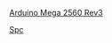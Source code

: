 [Arduino Mega 2560 Rev3](https://store.arduino.cc/usa/mega-2560-r3)

[Spc](https://www.notion.so/adb2639479f145caa5b0ce70e4ab9edb)
